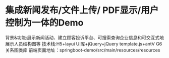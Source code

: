 # 集成新闻发布/文件上传/ PDF显示/用户控制为一体的Demo
背景&功能:展示新闻活动、建立顾客投诉平台、可搜索查询企业信息和可交互式地展示人员结构图等 
技术栈:H5+layui UI库+jQuery+jQuery template.js+antV G6关系图类库
前端页面地址：springboot-demo/src/main/resources/resources